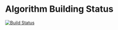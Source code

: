 # Algorithm Building Status

[![Build Status](https://semaphoreci.com/api/v1/projects/82787041-2e4c-4fc4-bf97-14c040db432a/2832446/badge.svg)](https://semaphoreci.com/preetpatel-20/softeng306_p1)
